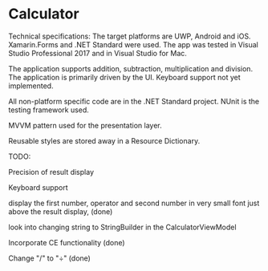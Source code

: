 # Calculator

Technical specifications:
The target platforms are UWP, Android and iOS. Xamarin.Forms and .NET Standard were used. The app was tested in Visual Studio Professional 2017 and in Visual Studio for Mac.

The application supports addition, subtraction, multiplication and division. The application is primarily driven by the UI.
Keyboard support not yet implemented.

All non-platform specific code are in the .NET Standard project. NUnit is the testing framework used.

MVVM pattern used for the presentation layer.

Reusable styles are stored away in a Resource Dictionary.



TODO: 

Precision of result display

Keyboard support

display the first number, operator and second number in very small font just above the result display, (done)

look into changing string to StringBuilder in the CalculatorViewModel

Incorporate CE functionality (done)

Change "/" to "÷" (done)
